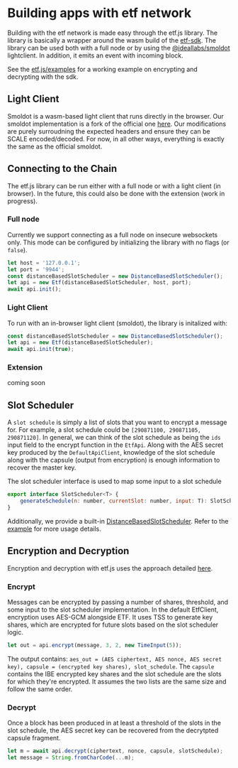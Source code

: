 # Building apps with etf network

Building with the etf network is made easy through the etf.js library. The library is basically a wrapper around the wasm build of the [etf-sdk](./etf_sdk.md). The library can be used both with a full node or by using the [@ideallabs/smoldot]() lightclient. In addition, it emits an event with incoming block.

See the [etf.js/examples]() for a working example on encrypting and decrypting with the sdk.

## Light Client

Smoldot is a wasm-based light client that runs directly in the browser. Our smoldot implementation is a fork of the official one [here](). Our modifications are purely surroudning the expected headers and ensure they can be SCALE encoded/decoded. For now, in all other ways, everything is exactly the same as the official smoldot.


## Connecting to the Chain

The etf.js library can be run either with a full node or with a light client (in browser). In the future, this could also be done with the extension (work in progress). 

### Full node

Currently we support connecting as a full node on insecure websockets only. This mode can be configured by initializing the library with no flags (or `false`).

``` javascript
let host = '127.0.0.1';
let port = '9944';
const distanceBasedSlotScheduler = new DistanceBasedSlotScheduler();
let api = new Etf(distanceBasedSlotScheduler, host, port);
await api.init();
```

### Light Client

To run with an in-browser light client (smoldot), the library is initalized with:

```javascript
const distanceBasedSlotScheduler = new DistanceBasedSlotScheduler();
let api = new Etf(distanceBasedSlotScheduler);
await api.init(true);
```


### Extension
coming soon


## Slot Scheduler

A `slot schedule` is simply a list of slots that you want to encrypt a message for. For example, a slot schedule could be `[290871100, 290871105, 290871120]`. In general, we can think of the slot schedule as being the `ids` input field to the encrypt function in the `EtfApi`. Along with the AES secret key produced by the `DefaultApiClient`, knowledge of the slot schedule along with the capsule (output from encryption) is enough information to recover the master key.

The slot scheduler interface is used to map some input to a slot schedule

``` javascript
export interface SlotScheduler<T> {
    generateSchedule(n: number, currentSlot: number, input: T): SlotSchedule;
}
```

Additionally, we provide a built-in [DistanceBasedSlotScheduler](todo). Refer to the [example]() for more usage details.

## Encryption and Decryption

Encryption and decryption with etf.js uses the approach detailed [here](./etf_sdk.md#encryption-and-decryption). 

### Encrypt

Messages can be encrypted by passing a number of shares, threshold, and some input to the slot scheduler implementation. In the default EtfClient, encryption uses AES-GCM alongside ETF. It uses TSS to generate key shares, which are encrypted for future slots based on the slot scheduler logic.

``` javascript
let out = api.encrypt(message, 3, 2, new TimeInput(5));
```

The output contains: `aes_out = (AES ciphertext, AES nonce, AES secret key), capsule = (encrypted key shares), slot_schedule`. The `capsule` contains the IBE encrypted key shares and the slot schedule are the slots for which they're encrypted. It assumes the two lists are the same size and follow the same order.

### Decrypt

Once a block has been produced in at least a threshold of the slots in the slot schedule, the AES secret key can be recovered from the decrytpted capsule fragment.

```javascript
let m = await api.decrypt(ciphertext, nonce, capsule, slotSchedule);
let message = String.fromCharCode(...m);
```
